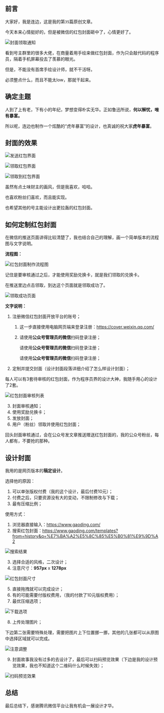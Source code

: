 ## 前言

大家好，我是连边，这是我的第`35`篇原创文章。

今天本来心情挺好的，但是被微信的红包封面砸中了，心情更好了。

![封面领取通知](http://mkstatic.lianbian.net/202201230545719.png)



看到号主群里的很多大佬，在商量着用手绘来做红包封面，作为只会敲代码的程序员，隔着手机屏幕投去了羡慕的眼光。

但是，不能没有首席手绘设计师，就不干活呀。

必须整点什么，而且不能太low，那就干起来。



## 确定主题

人到了上有老，下有小的年纪，梦想变得朴实无华。正如鲁迅所说，**何以解忧，唯有暴富。**

所以呢，连边也制作一个炫酷的“虎年暴富”的设计，也真诚的祝大家**虎年暴富**。



## 封面的效果

![发送红包界面](http://mkstatic.lianbian.net/202201230626715.png)



![领取红包界面](http://mkstatic.lianbian.net/202201230626279.png)



![领取到红包界面](http://mkstatic.lianbian.net/202201230627813.png)

虽然有点土味财主的画风，但是我喜欢，哈哈。

也喜欢粉丝们喜欢，而且能实现。

也希望其他的号主能设计出更拉轰的红包封面。



## 如何定制红包封面

在微信的推送页面讲得比较清楚了，我也结合自己的理解，画一个简单版本的流程图与文字说明。

**流程图：**

![红包封面制作流程图](http://mkstatic.lianbian.net/202201230647503.png)

记住是要审核通过之后，才能使用奖励兑换卡，就是我们领取的兑换卡。

在推送里边点击领取，到达这个页面就是领取成功了。

![领取成功页面](http://mkstatic.lianbian.net/202201230648432.png)



**文字说明：**

1. 注册微信红包封面开放平台的账号；

   1. 这一步直接使用电脑网页端来登录注册：https://cover.weixin.qq.com/

   2. 请使用**公众号管理员的微信**扫码登录注册；

      请使用**公众号管理员的微信**扫码登录注册；

      请使用**公众号管理员的微信**扫码登录注册；

2. 定制并提交封面（设计封面段落详细介绍了怎么样设计封面）；

每人可以有3套待审核的红包封面，作为程序员界的设计大神，我随手用心的设计了2套。

![红包封面审核列表](http://mkstatic.lianbian.net/202201230631369.png)

3. 封面审核通知；
4. 使用奖励兑换卡；
5. 发放封面；
6. 用户（粉丝）领取并使用红包封面；

回头封面审核通过，会在公众号发文章推送赠送红包封面的，我的公众号粉丝，每人都有，不要抢的那种。



## 设计封面

我用的是网页版本的**稿定设计**。

选择他的原因：

1. 可以单张版权付费（我的这个设计，最后付费10元）；
2. 付费之后，只要资源没有大的变动，不限制修改与下载；
3. 最有压缩比例；

使用方式：

1. 浏览器直接输入：https://www.gaoding.com/
2. 搜索红包封面：https://www.gaoding.com/templates?from=history&q=%E7%BA%A2%E5%8C%85%E5%B0%81%E9%9D%A2

![搜索结果](http://mkstatic.lianbian.net/202201222329275.png)

3. 选择合适的风格，二次设计；
4. 注意尺寸：**957px** x **1278px**

![红包封面尺寸](http://mkstatic.lianbian.net/202201222330965.png)

5. 直接拖拽就可以完成设计；
6. 有的可能需要付版权费用，（我的付款了10元版权费用）；
7. 最优压缩选项；

![下载选项](http://mkstatic.lianbian.net/202201230612531.png)

8. 上传处理图片；

下边第二张需要特殊处理，需要把图片上下位置挪一挪，其他的几张都可以从原图中选择区域就可以完成。

![注意调整](http://mkstatic.lianbian.net/202201230614146.png)

9. 封面故事我没有过多的去设计了，最后可以扫码预览效果（下边是我的设计预览效果，我也不知道这个二维码什么时候失效）；

![扫码预览效果](http://mkstatic.lianbian.net/202201230623512.png)

## 总结

最后总结下，感谢腾讯微信平台让我有机会一展设计才华。

